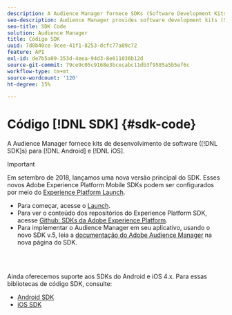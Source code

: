 ```yaml
---
description: A Audience Manager fornece SDKs (Software Development Kits, kits de desenvolvimento de software) para Android e iOS.
seo-description: Audience Manager provides software development kits (SDKs) for Android and iOS.
seo-title: SDK Code
solution: Audience Manager
title: Código SDK
uuid: 7d0b40ce-9cee-41f1-8253-dcfc77a89c72
feature: API
exl-id: de7b5a09-353d-4eea-94d3-8e611036b12d
source-git-commit: 79ce9c05c9168e3bcecabc11db3f9585a5b5ef6c
workflow-type: tm+mt
source-wordcount: '120'
ht-degree: 15%

---
```


# Código [!DNL SDK] {#sdk-code}

A Audience Manager fornece kits de desenvolvimento de software ([!DNL SDK]s) para [!DNL Android] e [!DNL iOS].

>[!IMPORTANT]
>
>Em setembro de 2018, lançamos uma nova versão principal do SDK. Esses novos Adobe Experience Platform Mobile SDKs podem ser configurados por meio do [Experience Platform Launch](https://www.adobe.com/experience-platform/launch.html).

* Para começar, acesse o [Launch](https://launch.adobe.com/).
* Para ver o conteúdo dos repositórios do Experience Platform SDK, acesse [Github: SDKs da Adobe Experience Platform](https://github.com/Adobe-Marketing-Cloud/acp-sdks).
* Para implementar o Audience Manager em seu aplicativo, usando o novo SDK v.5, leia a [documentação do Adobe Audience Manager](https://experienceleague.adobe.com/docs/experience-platform/destinations/catalog/data-management/aam-dil-extension.html?lang=pt-BR) na nova página do SDK.

<br> 

Ainda oferecemos suporte aos SDKs do Android e iOS 4.x. Para essas bibliotecas de código SDK, consulte:

* [Android SDK](https://experienceleague.adobe.com/docs/mobile-services/android/overview.html?lang=pt-BR)
* [iOS SDK](https://experienceleague.adobe.com/docs/mobile-services/ios/overview.html?lang=pt-BR)
